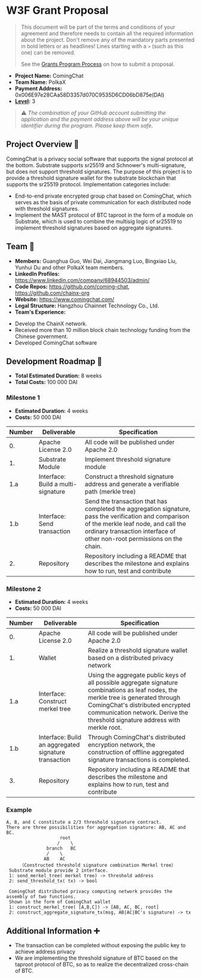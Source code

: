 # W3F Grant Proposal

> This document will be part of the terms and conditions of your agreement and therefore needs to contain all the required information about the project. Don't remove any of the mandatory parts presented in bold letters or as headlines! Lines starting with a `>` (such as this one) can be removed.
>
> See the [Grants Program Process](https://github.com/w3f/Grants-Program/#pencil-process) on how to submit a proposal.

* **Project Name:** ComingChat
* **Team Name:** PolkaX
* **Payment Address:** 0x006E97e28CAa58D3357d070C9535D6CD06bD875e(DAI)
* **[Level](https://github.com/w3f/Grants-Program/tree/master#level_slider-levels):** 3

> ⚠️ *The combination of your GitHub account submitting the application and the payment address above will be your unique identifier during the program. Please keep them safe.*

## Project Overview :page_facing_up:
ComingChat is a privacy social software that supports the signal protocol at the bottom.
 Substrate supports sr25519 and Schnower's multi-signature, but does not support threshold signatures. 
The purpose of this project is to provide a threshold signature wallet for the substrate blockchain that supports the sr25519 protocol.
Implementation categories include: 
  -  End-to-end private encrypted group chat based on ComingChat, which serves as the basis of private communication for each distributed node with threshold signatures.
  -  Implement the MAST protocol of BTC taproot in the form of a module on Substrate, which is used to combine the multisig logic of sr25519 to implement threshold signatures based on aggregate signatures.

## Team :busts_in_silhouette:

* **Members:** Guanghua Guo, Wei Dai, Jiangmang Luo, Bingxiao Liu, Yunhui Du and other PolkaX team members.
* **LinkedIn Profiles:** https://www.linkedin.com/company/68944503/admin/
* **Code Repos:** https://github.com/coming-chat, https://github.com/chainx-org
* **Website:**	https://www.comingchat.com/
* **Legal Structure:** Hangzhou Chainnet Technology Co., Ltd.
* **Team's Experience:** 
- Develop the ChainX network. 
- Received more than 10 million block chain technology funding from the Chinese government. 
- Developed ComingChat software

## Development Roadmap :nut_and_bolt: 

* **Total Estimated Duration:** 8 weeks
* **Total Costs:** 100 000 DAI

### Milestone 1

* **Estimated Duration:** 4 weeks 
* **Costs:** 50 000 DAI


| Number | Deliverable | Specification | 
| ------------- | ------------- | ------------- |
| 0. | Apache License 2.0 | All code will be published under Apache 2.0 |
| 1. | Substrate Module | Implement threshold signature module |  
| 1.a| Interface: Build a multi-signature |Construct a threshold signature address and generate a verifiable path (merkle tree) |
| 1.b| Interface: Send transaction |Send the transaction that has completed the aggregation signature, pass the verification and comparison of the merkle leaf node, and call the ordinary transaction interface of other non-root permissions on the chain.|
| 2.  | Repository | Repository including a README that describes the milestone and explains how to run, test and contribute | 

### Milestone 2

* **Estimated Duration:** 4 weeks 
* **Costs:** 50 000 DAI


| Number | Deliverable | Specification | 
| ------------- | ------------- | ------------- |
| 0. | Apache License 2.0 | All code will be published under Apache 2.0 |
| 1.  | Wallet| Realize a threshold signature wallet based on a distributed privacy network |  
| 1.a | Interface: Construct merkel tree |Using the aggregate public keys of all possible aggregate signature combinations as leaf nodes, the merkle tree is generated through ComingChat's distributed encrypted communication network. Derive the threshold signature address with merkle root.|
| 1.b| Interface: Build an aggregated signature transaction |Through ComingChat's distributed encryption network, the construction of offline aggregated signature transactions is completed.|
| 3.  | Repository | Repository including a README that describes the milestone and explains how to run, test and contribute| 

### Example
    A, B, and C constitute a 2/3 threshold signature contract.
    There are three possibilities for aggregation signature: AB, AC and BC.
                        root
                       /    \
                   branch   BC
                   /    \
                  AB    AC
         （Constructed threshold signature combination Merkel tree）
     Substrate module provide 2 interface.
     1: send_merkel_tree( merkel tree) -> threshold address
     2: send_threshold_tx( tx) -> bool
     
     ComingChat distributed privacy computing network provides the assembly of two functions.
     Shown in the form of ComingChat wallet
     1: construct_merkel_tree( [A,B,C]) -> [AB, AC, BC, root]
     2: construct_aggregate_signature_tx(msg, AB|AC|BC's signature) -> tx 

## Additional Information :heavy_plus_sign: 

* The transaction can be completed without exposing the public key to achieve address privacy
* We are implementing the threshold signature of BTC based on the taproot protocol of BTC, so as to realize the decentralized cross-chain of BTC.
